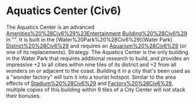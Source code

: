 # Aquatics Center (Civ6)

The Aquatics Center is an advanced [Amenities%20%28Civ6%29%23Entertainment](entertainment) [Building%20%28Civ6%29](building) in "". It is built in the [Water%20Park%20%28Civ6%29](Water Park) [District%20%28Civ6%29](district) and requires an [Aquarium%20%28Civ6%29](Aquarium) (or one of its replacements).
Strategy.
The Aquatics Center is the only building in the Water Park that requires additional research to build, and provides an impressive +2 to all cities within nine tiles of its district and +2 from all wonders on or adjacent to the coast. Building it in a city that's been used as a "wonder factory" will turn it into a tourist hotspot.
Similar to the area effects of [Stadium%20%28Civ6%29](Stadiums) and [Factory%20%28Civ6%29](Factories), multiple copies of this building within 9 tiles of a City Center will not stack their bonuses.